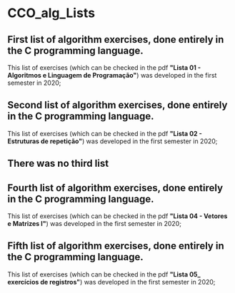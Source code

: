 # CCO_alg_Lists
## First list of algorithm exercises, done entirely in the C programming language.

This list of exercises (which can be checked in the pdf **"Lista 01 - Algoritmos e Linguagem de Programação"**) was developed in the first semester in 2020;

## Second list of algorithm exercises, done entirely in the C programming language.

This list of exercises (which can be checked in the pdf **"Lista 02 - Estruturas de repetição"**) was developed in the first semester in 2020;

## There was no third list

## Fourth list of algorithm exercises, done entirely in the C programming language.

This list of exercises (which can be checked in the pdf **"Lista 04 - Vetores e Matrizes I"**) was developed in the first semester in 2020;

## Fifth list of algorithm exercises, done entirely in the C programming language.

This list of exercises (which can be checked in the pdf **"Lista 05_ exercícios de registros"**) was developed in the first semester in 2020;
